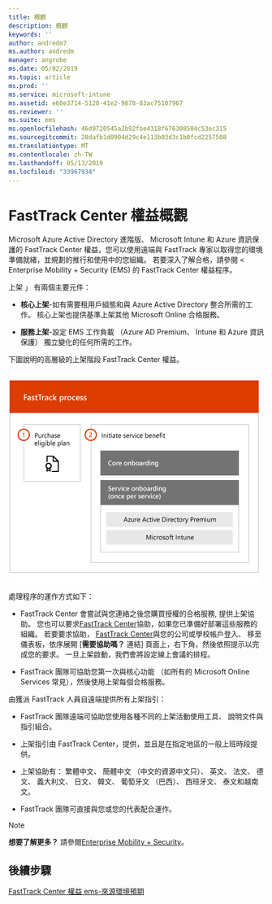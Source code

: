 ```yaml
---
title: 概觀
description: 概觀
keywords: ''
author: andredm7
ms.author: andredm
manager: angrobe
ms.date: 05/02/2019
ms.topic: article
ms.prod: ''
ms.service: microsoft-intune
ms.assetid: e60e3714-5120-41e2-9878-83ac75107967
ms.reviewer: ''
ms.suite: ems
ms.openlocfilehash: 46d9720545a2b92fbe4318f676308504c53ec315
ms.sourcegitcommit: 28dafb1d0904d29c4e113b03d3c1b0fcd2257508
ms.translationtype: MT
ms.contentlocale: zh-TW
ms.lasthandoff: 05/13/2019
ms.locfileid: "33967934"
---
```

# <a name="fasttrack-center-benefit-overview"></a>FastTrack Center 權益概觀

Microsoft Azure Active Directory 進階版、 Microsoft Intune 和 Azure 資訊保護的 FastTrack Center 權益，您可以使用遠端與 FastTrack 專家以取得您的環境準備就緒，並規劃的推行和使用中的您組織。 若要深入了解合格，請參閱 < <b0>Enterprise Mobility + Security (EMS) 的 FastTrack Center 權益程序</b0>。

上架 」 有兩個主要元件：

-   **核心上架**-如有需要租用戶組態和與 Azure Active Directory 整合所需的工作。 核心上架也提供基準上架其他 Microsoft Online 合格服務。

-   **服務上架**-設定 EMS 工作負載 （Azure AD Premium、 Intune 和 Azure 資訊保護） 獨立變化的任何所需的工作。

下圖說明的高層級的上架階段 FastTrack Center 權益。

![使用 FastTrack Center 權益的高層級的上架階段](./media/ft-onboarding-process.png)

處理程序的運作方式如下：

- FastTrack Center 會嘗試與您連絡之後您購買授權的合格服務, 提供上架協助。 您也可以要求[FastTrack Center](https://go.microsoft.com/fwlink/?linkid=780698)協助，如果您已準備好部署這些服務的組織。 若要要求協助， [FastTrack Center](https://go.microsoft.com/fwlink/?linkid=780698)與您的公司或學校帳戶登入、 移至儀表板，依序展開 [**需要協助嗎？** 連結] 頁面上，右下角，然後依照提示以完成您的要求。 一旦上架啟動，我們會將設定線上會議的排程。

-   FastTrack 團隊可協助您第一次與核心功能 （如所有的 Microsoft Online Services 常見），然後使用上架每個合格服務。

由獲派 FastTrack 人員自遠端提供所有上架指引：

-   FastTrack 團隊遠端可協助您使用各種不同的上架活動使用工具、 說明文件與指引組合。

-   上架指引由 FastTrack Center，提供，並且是在指定地區的一般上班時段提供。

-   上架協助有： 繁體中文、 簡體中文 （中文的資源中文只）、 英文、 法文、 德文、 義大利文、 日文、 韓文、 葡萄牙文 （巴西）、 西班牙文、 泰文和越南文。

-   FastTrack 團隊可直接與您或您的代表配合運作。

> [!NOTE]
> **想要了解更多？** 請參閱[Enterprise Mobility + Security](https://www.microsoft.com/cloud-platform/enterprise-mobility)。

## <a name="next-steps"></a>後續步驟

[FastTrack Center 權益 ems-來源環境預期](EMS-source-environment-expectations.md)
